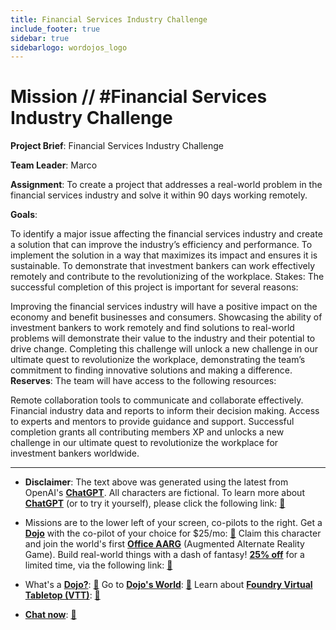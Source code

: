 ```yaml
---
title: Financial Services Industry Challenge
include_footer: true
sidebar: true
sidebarlogo: wordojos_logo
---
```

# Mission // #Financial Services Industry Challenge

**Project Brief**: Financial Services Industry Challenge

**Team Leader**: Marco

**Assignment**: To create a project that addresses a real-world problem in the financial services industry and solve it within 90 days working remotely.

**Goals**:

To identify a major issue affecting the financial services industry and create a solution that can improve the industry’s efficiency and performance.
To implement the solution in a way that maximizes its impact and ensures it is sustainable.
To demonstrate that investment bankers can work effectively remotely and contribute to the revolutionizing of the workplace.
Stakes: The successful completion of this project is important for several reasons:

Improving the financial services industry will have a positive impact on the economy and benefit businesses and consumers.
Showcasing the ability of investment bankers to work remotely and find solutions to real-world problems will demonstrate their value to the industry and their potential to drive change.
Completing this challenge will unlock a new challenge in our ultimate quest to revolutionize the workplace, demonstrating the team’s commitment to finding innovative solutions and making a difference.
**Reserves**: The team will have access to the following resources:

Remote collaboration tools to communicate and collaborate effectively.
Financial industry data and reports to inform their decision making.
Access to experts and mentors to provide guidance and support.
Successful completion grants all contributing members XP and unlocks a new challenge in our ultimate quest to revolutionize the workplace for investment bankers worldwide.

---

* **Disclaimer**: The text above was generated using the latest from OpenAI's [**ChatGPT**](https://openai.com/blog/chatgpt/).  All characters are fictional.  To learn more about [**ChatGPT**](https://openai.com/blog/chatgpt/) (or to try it yourself), please click the following link: [:closed_book:](https://openai.com/blog/chatgpt/)

* Missions are to the lower left of your screen, co-pilots to the right. Get a [**Dojo**](https://workmates.live/marketplace) with the co-pilot of your choice for $25/mo: [:green_book:](https://workmates.live/marketplace)  Claim this character and join the world's first [**Office AARG**](https://dojos.world) (Augmented Alternate Reality Game). Build real-world things with a dash of fantasy! [**25% off**](https://blog.workmates.live/deal-on-a-dojo) for a limited time, via the following link: [:green_book:](https://blog.workmates.live/deal-on-a-dojo) 

* What's a [**Dojo?**](https://workdojos.com): [:blue_book:](https://workdojos.com)  Go to [**Dojo's World**](https://dojos.world): [:blue_book:](https://dojos.world)  Learn about [**Foundry Virtual Tabletop (VTT)**](https://foundryvtt.com): [:closed_book:](https://foundryvtt.com/)

* [**Chat now**](https://chat.workmates.live/channel/support): [:ledger:](https://chat.workmates.live/channel/support)